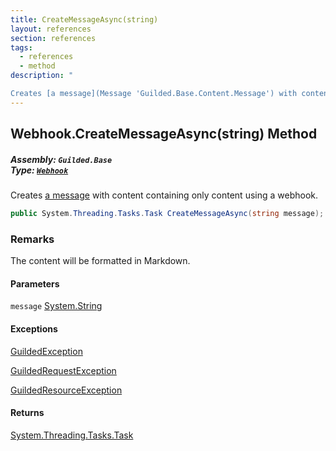 ```yaml
---
title: CreateMessageAsync(string)
layout: references
section: references
tags:
  - references
  - method
description: "

Creates [a message](Message 'Guilded.Base.Content.Message') with content containing only content using a webhook."
---
```


## Webhook.CreateMessageAsync(string) Method
##### **Assembly:** `Guilded.Base`<br/>**Type:** [`Webhook`](Webhook 'Guilded.Base.Servers.Webhook')

Creates [a message](Message 'Guilded.Base.Content.Message') with content containing only content using a webhook.

```csharp
public System.Threading.Tasks.Task CreateMessageAsync(string message);
```

### Remarks
  
The content will be formatted in Markdown.
#### Parameters

<a name='Guilded.Base.Servers.Webhook.CreateMessageAsync(string).message'></a>

`message` [System.String](https://docs.microsoft.com/en-us/dotnet/api/System.String 'System.String')

#### Exceptions

[GuildedException](GuildedException 'Guilded.Base.GuildedException')

[GuildedRequestException](GuildedRequestException 'Guilded.Base.GuildedRequestException')

[GuildedResourceException](GuildedResourceException 'Guilded.Base.GuildedResourceException')

#### Returns
[System.Threading.Tasks.Task](https://docs.microsoft.com/en-us/dotnet/api/System.Threading.Tasks.Task 'System.Threading.Tasks.Task')